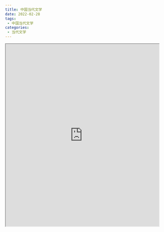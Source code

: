 ```yaml
---
title: 中国当代文学
date: 2022-02-28
tags:
 - 中国当代文学
categories:
 - 当代文学
---
```




<iframe src="https://study-doc.yourtools.icu/pdf/web/viewer.html?file=https://vkceyugu.cdn.bspapp.com/VKCEYUGU-e9075d72-0451-48df-afe1-d46932ae4554/4f9362dc-5e21-4261-88d9-88a1ad47b732.pdf" width="100%" height="600px"></iframe>
